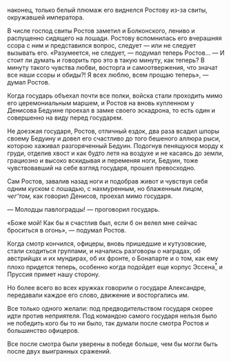 наконец, только белый плюмаж его виднелся Ростову из-за свиты, окружавшей императора.

В числе господ свиты Ростов заметил и Болконского, лениво и распущенно сидящего на лошади. Ростову вспомнилась его вчерашняя ссора с ним и представился вопрос, следует — или не следует вызывать его. «Разумеется, не следует, — подумал теперь Ростов… — И стоит ли думать и говорить про это в такую минуту, как теперь? В минуту такого чувства любви, восторга и самоотвержения, что значат все наши ссоры и обиды?! Я всех люблю, всем прощаю теперь», — думал Ростов.

Когда государь объехал почти все полки, войска стали проходить мимо его церемониальным маршем, и Ростов на вновь купленном у Денисова Бедуине проехал в замке своего эскадрона, то есть один и совершенно на виду перед государем.

Не доезжая государя, Ростов, отличный ездок, два раза всадил шпоры своему Бедуину и довел его счастливо до того бешеного аллюра рыси, которою хаживал разгоряченный Бедуин. Подогнув пенящуюся морду к груди, отделив хвост и как будто летя на воздухе и не касаясь до земли, грациозно и высоко вскидывая и переменяя ноги, Бедуин, тоже чувствовавший на себе взгляд государя, прошел превосходно.

Сам Ростов, завалив назад ноги и подобрав живот и чувствуя себя одним куском с лошадью, с нахмуренным, но блаженным лицом, *чег'том,* как говорил Денисов, проехал мимо государя.

— Молодцы павлоградцы! — проговорил государь.

«Боже мой! Как бы я счастлив был, если б он велел мне сейчас броситься в огонь», — подумал Ростов.

Когда смотр кончился, офицеры, вновь пришедшие и кутузовские, стали сходиться группами, и начались разговоры о наградах, об австрийцах и их мундирах, об их фронте, о Бонапарте и о том, как ему плохо придется теперь, особенно когда подойдет еще корпус Эссена[<sup>\*</sup>](#c_137) и Пруссия примет нашу сторону.

Но более всего во всех кружках говорили о государе Александре, передавали каждое его слово, движение и восторгались им.

Все только одного желали: под предводительством государя скорее идти против неприятеля. Под командою самого государя нельзя было не победить кого бы то ни было, так думали после смотра Ростов и большинство офицеров.

Все после смотра были уверены в победе больше, чем бы могли быть после двух выигранных сражений.

</div>

<div class="section">

